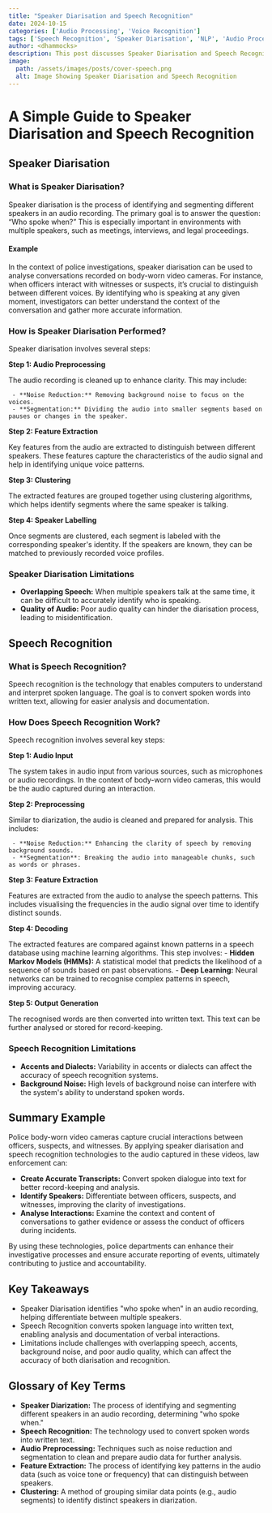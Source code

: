 ```yaml
---
title: "Speaker Diarisation and Speech Recognition"
date: 2024-10-15
categories: ['Audio Processing', 'Voice Recognition']
tags: ['Speech Recognition', 'Speaker Diarisation', 'NLP', 'Audio Processing', 'Voice Analytics', 'Machine Learning', 'Classification', 'Unsupervised Learning']
author: <dhammocks>
description: This post discusses Speaker Diarisation and Speech Recognition in simple terms using accessible language for all.
image:
  path: /assets/images/posts/cover-speech.png
  alt: Image Showing Speaker Diarisation and Speech Recognition
---
```


# A Simple Guide to Speaker Diarisation and Speech Recognition

## Speaker Diarisation

### What is Speaker Diarisation?

Speaker diarisation is the process of identifying and segmenting different speakers in an audio recording. The primary goal is to answer the question: “Who spoke when?” This is especially important in environments with multiple speakers, such as meetings, interviews, and legal proceedings.

#### Example
In the context of police investigations, speaker diarisation can be used to analyse conversations recorded on body-worn video cameras. For instance, when officers interact with witnesses or suspects, it’s crucial to distinguish between different voices. By identifying who is speaking at any given moment, investigators can better understand the context of the conversation and gather more accurate information.

### How is Speaker Diarisation Performed?
Speaker diarisation involves several steps:

**Step 1: Audio Preprocessing**

The audio recording is cleaned up to enhance clarity. This may include:

     - **Noise Reduction:** Removing background noise to focus on the voices.
     - **Segmentation:** Dividing the audio into smaller segments based on pauses or changes in the speaker.

**Step 2: Feature Extraction**

Key features from the audio are extracted to distinguish between different speakers. These features capture the characteristics of the audio signal and help in identifying unique voice patterns.

**Step 3: Clustering**

The extracted features are grouped together using clustering algorithms, which helps identify segments where the same speaker is talking. 

**Step 4: Speaker Labelling**

Once segments are clustered, each segment is labeled with the corresponding speaker's identity. If the speakers are known, they can be matched to previously recorded voice profiles.

### Speaker Diarisation Limitations
- **Overlapping Speech:** When multiple speakers talk at the same time, it can be difficult to accurately identify who is speaking.
- **Quality of Audio:** Poor audio quality can hinder the diarisation process, leading to misidentification.


## Speech Recognition

### What is Speech Recognition?
Speech recognition is the technology that enables computers to understand and interpret spoken language. The goal is to convert spoken words into written text, allowing for easier analysis and documentation.

### How Does Speech Recognition Work?
Speech recognition involves several key steps:

**Step 1: Audio Input**

The system takes in audio input from various sources, such as microphones or audio recordings. In the context of body-worn video cameras, this would be the audio captured during an interaction.

**Step 2: Preprocessing**

Similar to diarization, the audio is cleaned and prepared for analysis. This includes:

     - **Noise Reduction:** Enhancing the clarity of speech by removing background sounds.
     - **Segmentation**: Breaking the audio into manageable chunks, such as words or phrases.

**Step 3: Feature Extraction**

Features are extracted from the audio to analyse the speech patterns. This includes visualising the frequencies in the audio signal over time to identify distinct sounds.

**Step 4: Decoding**

The extracted features are compared against known patterns in a speech database using machine learning algorithms. This step involves:
     - **Hidden Markov Models (HMMs):** A statistical model that predicts the likelihood of a sequence of sounds based on past observations.
     - **Deep Learning:** Neural networks can be trained to recognise complex patterns in speech, improving accuracy.

**Step 5: Output Generation**

The recognised words are then converted into written text. This text can be further analysed or stored for record-keeping.

### Speech Recognition Limitations
- **Accents and Dialects:** Variability in accents or dialects can affect the accuracy of speech recognition systems.
- **Background Noise:** High levels of background noise can interfere with the system's ability to understand spoken words.

## Summary Example

Police body-worn video cameras capture crucial interactions between officers, suspects, and witnesses. By applying speaker diarisation and speech recognition technologies to the audio captured in these videos, law enforcement can:
 - **Create Accurate Transcripts:** Convert spoken dialogue into text for better record-keeping and analysis.
 - **Identify Speakers:** Differentiate between officers, suspects, and witnesses, improving the clarity of investigations.
 - **Analyse Interactions:** Examine the context and content of conversations to gather evidence or assess the conduct of officers during incidents.

By using these technologies, police departments can enhance their investigative processes and ensure accurate reporting of events, ultimately contributing to justice and accountability.

## Key Takeaways
 - Speaker Diarisation identifies "who spoke when" in an audio recording, helping differentiate between multiple speakers.
 - Speech Recognition converts spoken language into written text, enabling analysis and documentation of verbal interactions.
- Limitations include challenges with overlapping speech, accents, background noise, and poor audio quality, which can affect the accuracy of both diarisation and recognition.

## Glossary of Key Terms
 - **Speaker Diarization:** The process of identifying and segmenting different speakers in an audio recording, determining "who spoke when."
 - **Speech Recognition:** The technology used to convert spoken words into written text.
 - **Audio Preprocessing:** Techniques such as noise reduction and segmentation to clean and prepare audio data for further analysis.
 - **Feature Extraction:** The process of identifying key patterns in the audio data (such as voice tone or frequency) that can distinguish between speakers.
 - **Clustering:** A method of grouping similar data points (e.g., audio segments) to identify distinct speakers in diarization.